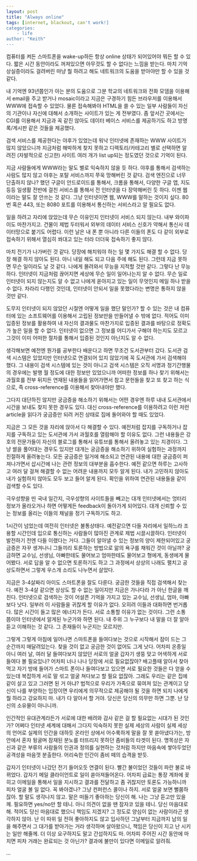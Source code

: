 ```yaml
---
layout: post
title: "Always online"
tags: [internet, blackout, can't work!]
categories:
    - life
author: "Keith"
---
```


컴퓨터를 켜든 스마트폰을 wake-up하든 항상 online 상태가 되어있어야 뭐든 할 수 있다. 짧은 시간 동안이라도 꺼져있으면 아무것도 할 수 없다는 느낌을 받는다. 마치 기억상실증이라도 걸려버린 마냥 뭘 하려고 해도 네트워크의 도움을 받아야만 할 수 있을 것 같다. 

내 기억엔 93년쯤인가 아는 분의 도움으로 그분 학교의 네트워크와 전화 모뎀을 이용해서 email을 주고 받거나 mosaic이라고 지금은 구경하기 힘든 브라우저를 이용해서 WWW에 접속할 수 있었다. 물론 접속해봐야 HTML을 쓸 수 있는 일부 사람들이 자신의 기관이나 자신에 대해서 소개하는 사이트가 있는 게 전부였다. 좀 앞서간 곳에서는 CGI를 이용해서 지금과 꼭 같진 않아도 데이터 베이스 서비스를 제공하기도 하고 방명록/게시판 같은 것들을 제공했다. 

검색 서비스를 제공한다는 야후가 있었는데 워낙 인터넷에 존재하는 WWW 사이트가 많지 않았으니까 지금처럼 해박하게 찾지 못하고 디렉토리/카테고리 별로 선택하면 알려진 (자발적으로 신고한) 사이트 여러 개가 list up되는 정도였던 것으로 기억이 된다. 

지금 사람들에게 WWW라는 말도 별로 익숙하지 않을 듯 하다. 야후를 통해서 검색하는 사람도 많지 않고 야후는 포탈 서비스까지 쭈욱 망해버린 것 같다. 검색 엔진으로 너무 단촐하지 않나? 했던 구글이 안드로이드를 통해서, 크롬을 통해서, 다양한 구글 앱, 지도 등등 일생활 전반에 걸친 서비스를 통해서 전 인터넷을 다 장악해버린 듯 하다. 이젠 웹이라는 말도 잘 안쓰는 것 같다. 그냥 인터넷이면 웹, WWW를 말하는 것이지 싶다. 80번 혹은 443, 또는 8080 포트를 이용해서 통신하는 서비스라고 알 필요도 없다.

일을 하려고 자리에 앉았는데 무슨 이유인지 인터넷이 서비스 되지 않는다. 내부 와이파이도 마찬가지고. 건물이 제법 두터워서 외부의 데이터 서비스 신호가 약해서 통신사 데이터망으로 붙기도 어렵다. 이런 날은 내 폰 뿐 아니라 다른 이들의 폰도 다 같이 외부로 접속하기 위해서 열심히 쏴대고 있는 터라 더더욱 접속하기 좋지 않다. 

마치 전기가 나가버린 것 같다. 당장에 해치워야 하는 일 몇 가지도 해결 할 수 없다. 당장 해결 하지 않아도 된다. 아니 내일 해도 되고 다음 주에 해도 된다. 그런데 지금 못하면 무슨 일이라도 날 것 같다. 나에게 몰려와서 무능을 지적할 것만 같다. 그렇다 난 무능하다. 인터넷이 지금처럼 끊어지면 세상에 무슨 일이 일어나는지 알 수 없다. 무슨 일로 인터넷이 되지 않는지도 알 수 없고 나에게 쏟아지고 있는 일이 무엇인지 메일 하나 받을 수 없다. 차라리 다행인 것인데, 인터넷이 안되서 일을 못했다라는 변명은 통하지 않을 것만 같다. 

도무지 인터넷이 되지 않았던 시절엔 어떻게 일을 했단 말인가? 할 수 있는 것은 내 컴퓨터에 있는 소프트웨어를 이용해서 고립된 정보만을 만들어낼 수 밖에 없다. 적어도 이미 입증된 정보를 활용하여 내 자신의 결과물도 마찬가지로 입증된 결과를 바탕으로 정확도가 높은 일을 할 수 없다. 인터넷이 없으면 그 정보를 어디가서 구해야 하는지도 모르고 그것이 이미 어떠한 절차를 통해서 입증된 것인지 아닌지도 알 수 없다. 

생각해보면 예전엔 뭔가를 공부한다 배운다고 하면 무조건 도서관부터 갔다. 도서관 검색 시스템은 있었지만 인터넷으로 연결되어 있지 않았기에 꼭 도서관에 가서 검색해야 했다. 그 내용이 검색 시스템에 있는 것이 아니고 검색 시스템은 오직 서명과 정기간행물의 경우에는 발행 월 정도에 대한 정보만 있었으니까 어떠한 정보를 하나 찾기 위해서는 과월호를 전부 뒤지든 연재된 내용들을 읽어가면서 참고 문헌들을 찾고 또 찾고 하는 식으로, 즉 cross-reference를 이용해서 찾아내야만 했다. 

그다지 대단하진 않지만 궁금증을 해소하기 위해서는 어떤 경우엔 하루 내내 도서관에서 시간을 보내도 찾지 못한 경우도 있다. 대신 cross-reference를 이용하려고 이런 저런 article을 읽다가 궁금증만 되려 커진 상태로 집에 돌어와야 할 때도 있었다. 

지금은 그 모든 것을 자리에 앉아서 다 해결할 수 있다. 예전처럼 잡지를 구독하거나 잡지를 구독하고 있는 도서관에 가서 과월호를 열람해야 할 이유도 없다. 그런 내용들은 강호의 전문가들이 자신의 블로그를 통해서 유튜브를 통해서 올려놓고 있는 지경이다. 그냥 썰을 풀어대는 경우도 있지만 대개는 궁금증을 해소하기 위하여 실험하는 과정까지 친절하게 올려놓는다. 모든 궁금증은 일거에 해소되고 연관된 내용에 대한 궁금증이 퍼져나가면서 삽시간에 나는 관련 정보의 대부분을 흡수한다. 예전 같으면 하루는 고사하고 여러 달 걸쳐 해결할 수 없는 어려운 내용까지 모두 알게 된다. 내가 고민하지 않아도 내가 실험하지 않아도 모두 보고 들어 알게 된다. 확인을 위하여 연관된 내용들을 같이 검색할 수도 있다. 

극우성향을 띤 국내 일간지, 극우성향의 사이트들을 빼고는 대개 인터넷에서는 엉터리 정보가 올라오거나 하면 어떻게든 feedback이 돌아가게 되어있다. 대개 신뢰할 수 있는 정보를 올리는 이들의 채널을 정기 구독하기도 하고.

1시간이 넘었는데 여전히 인터넷은 불통상태다. 예전같으면 다들 자리에서 일하느라 조용할 시간인데 입으로 통신하는 사람들이 많아진 관계로 제법 시끌시끌하다. 인터넷이 발전하기 전엔 다들 이랬다는 거다. 그들이 알아낼 수 있는 정보의 양이 제한되어있고 궁금증은 자꾸 생겨나니 그들끼리 토론하는 방법으로 앎의 욕구를 채워간 것이 아닐까? 궁금하면 교수님, 선생님, 아빠한테도 물어보고 엄마한테도 물어보고 형에게, 동생에게 물어봤다. 서로 답을 알 수 없으면 토론하기도 하고 그 과정에서 상상의 나래도 펼치고 공상도하면서 그렇게 우스개 소리도 나누면서 살았다.

지금은 3-4살짜리 아이도 스마트폰을 잘도 다룬다. 궁금한 것들을 직접 검색해서 찾는다. 예전 3-4살 같으면 상상도 할 수 없는 일이지만 지금은 가나다라 가 아닌 한글을 깨친다. 인터넷으로 검색하는 것이 어설픈 기억을 가지고 있는 교수님, 선생님, 엄마, 아빠보다 낫다. 일부러 이 사람들을 귀찮게 할 이유가 없다. 오히려 이들과 대화하면 번거롭다. 많은 시간이 들고 많은 에너지가 든다. 서로 소통할 이유가 없는 것이다. 그런 소통 쯤이야 인터넷에서 알게된 누군가와 하면 된다. 내 주위 그 누구보다 내 말을 더 잘 알아듣고 이해하는 것 같다. 그 존재들이 누군지는 모르지만. 

그렇게 그렇게 아침에 일어나면 스마트폰을 들여다보는 것으로 시작해서 잠이 드는 그 순간까지 매달려있는다. 찾을 것이 없고 궁금한 것이 없어도 그게 낫다. 어차피 온종일 아니 여러 날, 여러 달 들여다보지 않았던 서로의 얼굴 갑자기 생뚱 맞고 어색하게 서로 들여다 볼 필요있나? 어차피 너나 나나 당장에 서로 필요없잖아? 배고플때 알아서 찾아먹고 자기 방에 들어가 스마트 폰이나 들여다보고 있으면 서로 필요한 것들은 다 얻을 수 있는데 복잡하게 서로 말 섞고 얼굴 쳐다보고 할 필요 없잖아. 그래도 우리는 같은 집에 같이 살고 있고 그러면 된 거 아냐? 법적으로 우리가 가족으로 묶여져 있는 관계이고 당신이 나를 부양하는 입장이면 우리에게 의무적으로 제공해야 될 것을 하면 되지 나에게 뭘 하라고 강요하지 마. 내가 다 알아서 할 거야. 당신은 당신의 의무만 하면 그뿐. 난 당신의 소유물이 아니니까. 

인간적인 유대관계라든가 서로에 대한 배려와 감사 같은 걸 할 필요없는 시대가 된 것인가? 어쩌다 인터넷 세계에 대해서 그다지 익숙하지 못한 실제 세상의 사람이 실제 세상의 언어로 실제의 인간을 대하듯 온라인 상에서 어수룩하게 말을 잘 못 쏟아냈다가는, 방안에서 혼자 뒹굴며 잠재된 분노를 터뜨리지 못하던 좀비들의 타겟이 된다. 명목상은 자신과 같은 부류의 사람들의 인권과 정의를 실현하는 것처럼 하지만 마음속에 쌓아두었던 공격성을 마음껏 분출한다. 어리숙한 인간이 좀비 떼의 습격을 받듯.

갑자기 인터넷이 나갔던 전기 들어오듯 연결이 된다. 빨간 불이었던 것들이 파란 불로 바뀌었다. 갑자기 메일 클라이언트로 일이 쏟아져들어온다. 어차피 급료는 통장 계좌에 꽂히고 이메일을 통해서 일을 지시하고 결과를 전달하고 좀 귀찮지만 토론도 가능하니까 피차 얼굴 볼 일 없다. 꼭 봐야겠나? 그냥 컨퍼런스 콜이나 하지. 서로 얼굴 보면 뻘쭘하잖아. 할 말도 생각나지 않고. 말은 떠들기 좋아하는 당신이 해. 나는 그냥 듣고만 있을께. 필요하면 yes/no만 할 테니. 아니 의견이 없을 땐 잠자코 있을 테니. 당신 마음대로 해. 적어도 당신 마음대로 했으니 책임도 지겠지? 그 정도로 양심이 없는 사람이라곤 생각하지 않아. 난 이 따위 일 전혀 좋아하지도 않고 입사하던 그날부터 지금까지 남의 일을 해주면서 그 대가를 받아가는 거라 생각하며 살아왔으니, 책임은 당신이 지고 난 시키는 일만 해줄께. 더 이상 요구하지도 말고 간섭하지도 마. 어차피 주어진 시간 동안에 마치면 피차 거래는 완료되는 것 아닌가? 결과에 불만이 있다면 이메일로 알려줘.

...


